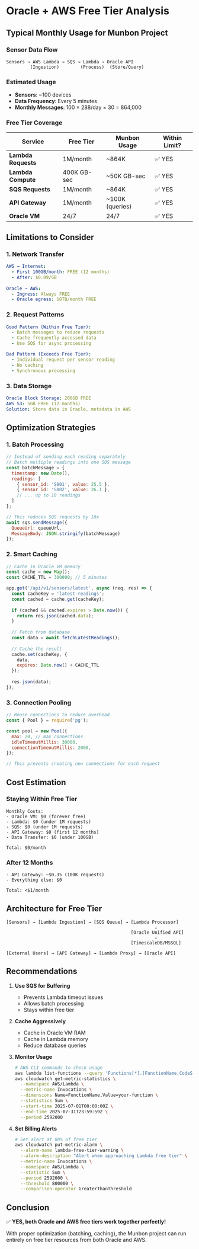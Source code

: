 # Oracle + AWS Free Tier Analysis

## Typical Monthly Usage for Munbon Project

### Sensor Data Flow
```
Sensors → AWS Lambda → SQS → Lambda → Oracle API
         (Ingestion)        (Process)  (Store/Query)
```

### Estimated Usage
- **Sensors**: ~100 devices
- **Data Frequency**: Every 5 minutes
- **Monthly Messages**: 100 × 288/day × 30 = 864,000

### Free Tier Coverage

| Service | Free Tier | Munbon Usage | Within Limit? |
|---------|-----------|--------------|---------------|
| **Lambda Requests** | 1M/month | ~864K | ✅ YES |
| **Lambda Compute** | 400K GB-sec | ~50K GB-sec | ✅ YES |
| **SQS Requests** | 1M/month | ~864K | ✅ YES |
| **API Gateway** | 1M/month | ~100K (queries) | ✅ YES |
| **Oracle VM** | 24/7 | 24/7 | ✅ YES |

## Limitations to Consider

### 1. **Network Transfer**
```yaml
AWS → Internet: 
  - First 100GB/month: FREE (12 months)
  - After: $0.09/GB
  
Oracle → AWS:
  - Ingress: Always FREE
  - Oracle egress: 10TB/month FREE
```

### 2. **Request Patterns**
```yaml
Good Pattern (Within Free Tier):
  - Batch messages to reduce requests
  - Cache frequently accessed data
  - Use SQS for async processing

Bad Pattern (Exceeds Free Tier):
  - Individual request per sensor reading
  - No caching
  - Synchronous processing
```

### 3. **Data Storage**
```yaml
Oracle Block Storage: 200GB FREE
AWS S3: 5GB FREE (12 months)
Solution: Store data in Oracle, metadata in AWS
```

## Optimization Strategies

### 1. Batch Processing
```javascript
// Instead of sending each reading separately
// Batch multiple readings into one SQS message
const batchMessage = {
  timestamp: new Date(),
  readings: [
    { sensor_id: 'S001', value: 25.5 },
    { sensor_id: 'S002', value: 26.1 },
    // ... up to 10 readings
  ]
};

// This reduces SQS requests by 10x
await sqs.sendMessage({
  QueueUrl: queueUrl,
  MessageBody: JSON.stringify(batchMessage)
});
```

### 2. Smart Caching
```javascript
// Cache in Oracle VM memory
const cache = new Map();
const CACHE_TTL = 300000; // 5 minutes

app.get('/api/v1/sensors/latest', async (req, res) => {
  const cacheKey = 'latest-readings';
  const cached = cache.get(cacheKey);
  
  if (cached && cached.expires > Date.now()) {
    return res.json(cached.data);
  }
  
  // Fetch from database
  const data = await fetchLatestReadings();
  
  // Cache the result
  cache.set(cacheKey, {
    data,
    expires: Date.now() + CACHE_TTL
  });
  
  res.json(data);
});
```

### 3. Connection Pooling
```javascript
// Reuse connections to reduce overhead
const { Pool } = require('pg');

const pool = new Pool({
  max: 20, // max connections
  idleTimeoutMillis: 30000,
  connectionTimeoutMillis: 2000,
});

// This prevents creating new connections for each request
```

## Cost Estimation

### Staying Within Free Tier
```
Monthly Costs:
- Oracle VM: $0 (forever free)
- Lambda: $0 (under 1M requests)
- SQS: $0 (under 1M requests)
- API Gateway: $0 (first 12 months)
- Data Transfer: $0 (under 100GB)

Total: $0/month
```

### After 12 Months
```
- API Gateway: ~$0.35 (100K requests)
- Everything else: $0

Total: <$1/month
```

## Architecture for Free Tier

```
[Sensors] → [Lambda Ingestion] → [SQS Queue] → [Lambda Processor]
                                                        ↓
                                               [Oracle Unified API]
                                                        ↓
                                               [TimescaleDB/MSSQL]
                                                        
[External Users] → [API Gateway] → [Lambda Proxy] → [Oracle API]
```

## Recommendations

1. **Use SQS for Buffering**
   - Prevents Lambda timeout issues
   - Allows batch processing
   - Stays within free tier

2. **Cache Aggressively**
   - Cache in Oracle VM RAM
   - Cache in Lambda memory
   - Reduce database queries

3. **Monitor Usage**
   ```bash
   # AWS CLI commands to check usage
   aws lambda list-functions --query 'Functions[*].[FunctionName,CodeSize]'
   aws cloudwatch get-metric-statistics \
     --namespace AWS/Lambda \
     --metric-name Invocations \
     --dimensions Name=FunctionName,Value=your-function \
     --statistics Sum \
     --start-time 2025-07-01T00:00:00Z \
     --end-time 2025-07-31T23:59:59Z \
     --period 2592000
   ```

4. **Set Billing Alerts**
   ```bash
   # Set alert at 80% of free tier
   aws cloudwatch put-metric-alarm \
     --alarm-name lambda-free-tier-warning \
     --alarm-description "Alert when approaching Lambda free tier" \
     --metric-name Invocations \
     --namespace AWS/Lambda \
     --statistic Sum \
     --period 2592000 \
     --threshold 800000 \
     --comparison-operator GreaterThanThreshold
   ```

## Conclusion

✅ **YES, both Oracle and AWS free tiers work together perfectly!**

With proper optimization (batching, caching), the Munbon project can run entirely on free tier resources from both Oracle and AWS.